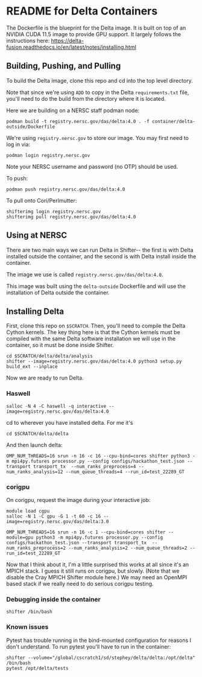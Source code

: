 # README for Delta Containers

The Dockerfile is the blueprint for the Delta image. It is built on top of an
NVIDIA CUDA 11.5 image to provide GPU support. It largely follows the instructions
here: https://delta-fusion.readthedocs.io/en/latest/notes/installing.html

## Building, Pushing, and Pulling

To build the Delta image, clone this repo and cd into the top level directory.

Note that since we're using `ADD` to copy in the Delta `requirements.txt`
file, you'll need to do the build from the directory where it is located.

Here we are building on a NERSC staff podman node:

```
podman build -t registry.nersc.gov/das/delta:4.0 . -f container/delta-outside/Dockerfile
```

We're using `registry.nersc.gov` to store our image. You may first need to log in
via:

```
podman login registry.nersc.gov
```

Note your NERSC username and password (no OTP) should be used.

To push:

```
podman push registry.nersc.gov/das/delta:4.0
```

To pull onto Cori/Perlmutter:

```
shifterimg login registry.nersc.gov
shifterimg pull registry.nersc.gov/das/delta:4.0
```

## Using at NERSC

There are two main ways we can run Delta in Shifter-- the first is with Delta
installed outside the container, and the second is with Delta install inside
the container.

The image we use is called `registry.nersc.gov/das/delta:4.0`.

This image was built using the `delta-outside` Dockerfile and will use the
installation of Delta outside the container.

## Installing Delta

First, clone this repo on `$SCRATCH`. Then, you'll need to compile the Delta
Cython kernels. The key thing here is that the Cython kernels must be compiled
with the same Delta software installation we will use in the container, so
it must be done inside Shifter.

```
cd $SCRATCH/delta/delta/analysis
shifter --image=registry.nersc.gov/das/delta:4.0 python3 setup.py build_ext --inplace
```

Now we are ready to run Delta.

### Haswell

```
salloc -N 4 -C haswell -q interactive --image=registry.nersc.gov/das/delta:4.0
```

cd to wherever you have installed delta. For me it's

```
cd $SCRATCH/delta/delta
```

And then launch delta:

```
OMP_NUM_THREADS=16 srun -n 16 -c 16 --cpu-bind=cores shifter python3 -m mpi4py.futures processor.py --config configs/hackathon_test.json --transport transport_tx  --num_ranks_preprocess=4 --num_ranks_analysis=12 --num_queue_threads=4 --run_id=test_22289_GT
```

### corigpu

On corigpu, request the image during your interactive job:

```
module load cgpu
salloc -N 1 -C gpu -G 1 -t 60 -c 16 --image=registry.nersc.gov/das/delta:3.0
```

```
OMP_NUM_THREADS=16 srun -n 16 -c 1 --cpu-bind=cores shifter --module=gpu python3 -m mpi4py.futures processor.py --config configs/hackathon_test.json --transport transport_tx  --num_ranks_preprocess=2 --num_ranks_analysis=2 --num_queue_threads=2 --run_id=test_22289_GT
```

Now that I think about it, I'm a little surprised this works at all since it's an MPICH stack. I guess
it still runs on corigpu, but slowly. (Note that we disable the Cray MPICH Shifter module here.)
We may need an OpenMPI based stack if we really need to do serious
corigpu testing.

### Debugging inside the container

```
shifter /bin/bash
```

### Known issues

Pytest has trouble running in the bind-mounted configuration for reasons I
don't understand. To run pytest you'll have to run in the container:

```
shifter --volume="/global/cscratch1/sd/stephey/delta/delta:/opt/delta" /bin/bash
pytest /opt/delta/tests
```
